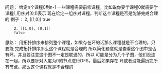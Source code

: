 问题：
    给定n个课程0到n-1
    一些课程需要前修课程，比如说你要学课程0就需要学课程1,用序对[0,1]表示
    现在给定一组序对课程，判断这个课程是否是能够完成合理的
    例子：
        2, [[1,0]]
        true

        2, [[1,0], [0,1]]
        false

思路：
    用拓扑排序来排列整个课程，如果存在环的话那么课程就是不合理的，只要能
        完成拓扑排序那么这个课程就是合理的
    所以简化题意就是查看这个图中是否有环。并且要注意这个图不一定是联通的，所以
        可能是分为几个子图，他们没连在一起，所以要针对入度为0的节点进行DFS，最后如果存在
        环或者没能遍历完所有节点。那么这个课程就是不合理的
